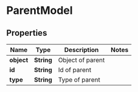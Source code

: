 
# ParentModel

## Properties
Name | Type | Description | Notes
------------ | ------------- | ------------- | -------------
**object** | **String** | Object of parent | 
**id** | **String** | Id of parent | 
**type** | **String** | Type of parent | 



